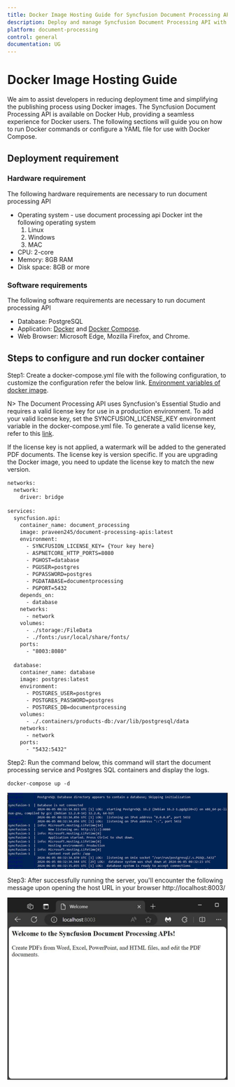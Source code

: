 ```yaml
---
title: Docker Image Hosting Guide for Syncfusion Document Processing API
description: Deploy and manage Syncfusion Document Processing API with Docker. Setup includes hardware, software, Docker Compose, and PostgreSQL for seamless deployment.
platform: document-processing
control: general
documentation: UG
---
```

# Docker Image Hosting Guide

We aim to assist developers in reducing deployment time and simplifying the publishing process using Docker images. The Syncfusion Document Processing API is available on Docker Hub, providing a seamless experience for Docker users. The following sections will guide you on how to run Docker commands or configure a YAML file for use with Docker Compose.

## Deployment requirement 

### Hardware requirement

The following hardware requirements are necessary to run document processing API
- Operating system - use document processing api Docker int the following operating system
  1. Linux
  2. Windows
  3. MAC
- CPU: 2-core
- Memory: 8GB RAM
- Disk space: 8GB or more

### Software requirements
The following software requirements are necessary to run document processing API
- Database: PostgreSQL 
- Application: [Docker](https://docs.docker.com/engine/) and [Docker Compose](https://docs.docker.com/compose/).
- Web Browser: Microsoft Edge, Mozilla Firefox, and Chrome.

## Steps to configure and run docker container

Step1: Create a docker-compose.yml file with the following configuration, to customize the configuration refer the below link.
[Environment variables of docker image](https://help.syncfusion.com/document-processing/web-apis/environment-variables-of-docker-image).

N> The Document Processing API uses Syncfusion's Essential Studio and requires a valid license key for use in a production environment. To add your valid license key, set the SYNCFUSION_LICENSE_KEY environment variable in the docker-compose.yml file. To generate a valid license key, refer to this [link](https://help.syncfusion.com/common/essential-studio/licensing/licensing-faq/where-can-i-get-a-license-key).

If the license key is not applied, a watermark will be added to the generated PDF documents. The license key is version specific. If you are upgrading the Docker image, you need to update the license key to match the new version.


```
networks:
  network:
    driver: bridge

services:
  syncfusion.api:
    container_name: document_processing
    image: praveen245/document-processing-apis:latest 
    environment:
      - SYNCFUSION_LICENSE_KEY= {Your key here}     
      - ASPNETCORE_HTTP_PORTS=8080
      - PGHOST=database
      - PGUSER=postgres
      - PGPASSWORD=postgres
      - PGDATABASE=documentprocessing
      - PGPORT=5432
    depends_on:
      - database
    networks:
      - network
    volumes: 
      - ./storage:/FileData
      - ./fonts:/usr/local/share/fonts/
    ports:
      - "8003:8080"

  database:
    container_name: database
    image: postgres:latest
    environment:
      - POSTGRES_USER=postgres
      - POSTGRES_PASSWORD=postgres
      - POSTGRES_DB=documentprocessing
    volumes:
      - ./.containers/products-db:/var/lib/postgresql/data
    networks:
      - network
    ports:
      - "5432:5432"
```

Step2: Run the command below, this command will start the document processing service and Postgres SQL containers and display the logs.

```
docker-compose up -d
```

![LogDetails](images/logdetails.jpg)


Step3: After successfully running the server, you'll encounter the following message upon opening the host URL in your browser http://localhost:8003/

![Browser](images/browser.jpg)
